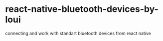 # react-native-bluetooth-devices-by-loui
connecting and work with standart bluetooth devices from react native
